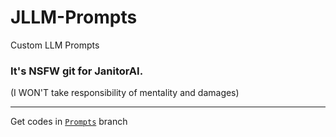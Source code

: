 # JLLM-Prompts
Custom LLM Prompts

### It's NSFW git for JanitorAI.
(I WON'T take responsibility of mentality and damages)

---

Get codes in [`Prompts`](https://github.com/TMXRblx/JLLM-Prompts/tree/Prompts) branch
